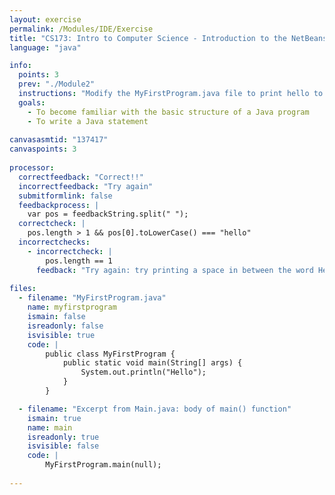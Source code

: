 ```yaml
---
layout: exercise
permalink: /Modules/IDE/Exercise
title: "CS173: Intro to Computer Science - Introduction to the NetBeans IDE"
language: "java"

info:
  points: 3
  prev: "./Module2"
  instructions: "Modify the MyFirstProgram.java file to print hello to yourself (Hello followed by your name)."
  goals:
    - To become familiar with the basic structure of a Java program
    - To write a Java statement
    
canvasasmtid: "137417"
canvaspoints: 3
  
processor:  
  correctfeedback: "Correct!!" 
  incorrectfeedback: "Try again"
  submitformlink: false
  feedbackprocess: | 
    var pos = feedbackString.split(" ");
  correctcheck: |
    pos.length > 1 && pos[0].toLowerCase() === "hello"
  incorrectchecks:
    - incorrectcheck: |
        pos.length == 1
      feedback: "Try again: try printing a space in between the word Hello and your name!"       
 
files:
  - filename: "MyFirstProgram.java"
    name: myfirstprogram
    ismain: false
    isreadonly: false
    isvisible: true
    code: | 
        public class MyFirstProgram {
            public static void main(String[] args) {
                System.out.println("Hello");
            }
        }    

  - filename: "Excerpt from Main.java: body of main() function"
    ismain: true
    name: main
    isreadonly: true
    isvisible: false
    code: |
        MyFirstProgram.main(null);
        
---
```

